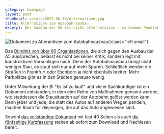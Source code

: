 ```yaml
---
category: homepage
layout: post
thumbnail: assets/2025-06-10/Alternativen.jpg
title: Alternativen zum Autobahnausbau
excerpt: Der Ausbau der A5 ist nicht alternativlos - so kommen Pendler künftig besser und sicherer in die Stadt
---
```


![Dokument zu Alterantiven zum Autobahnausbau](/assets/2025-07-10/Alternativen.jpg){:class="left small"}

Das [Bündnis von über 60 Organisationen](https://stoppa5ausbau.de), die sich gegen den Ausbau der A5 aussprechen, belässt es nicht bei seiner Kritik, sondern legt mit konstruktiven Vorschlägen nach.
Denn der Autobahnausbau bringt nicht weniger Stau, es staut sich nur auf mehr Spuren.
Schließlich werden die Straßen in Frankfurt oder Eschborn ja nicht ebenfalls breiter.
Mehr Parkplätze gibt es in den Städten genauso wenig.

Unter Mitwirkung der BI "Es ist zu laut!" und vieler Sachkundiger ist ein Dokument entstanden, in dem eine Reihe von Maßnahmen genannt werden, wie stattdessen die Stausituation auf der Autobahn gelöst werden kann.
Denn jeder und jede, die statt des Autos auf anderen Wegen pendeln, machen Raum für diejenigen, die auf das Auto angewiesen sind.

Sowohl [das vollständige Dokument](https://ifey2z.justso.de) mit fast 40 Seiten als auch [die fünfseitige Kurzfassung](https://srvkxw.justso.de) stehen ab sofort zum Download und Nachlesen bereit.
